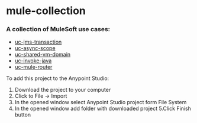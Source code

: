 # mule-collection

### A collection of MuleSoft use cases:
- [uc-jms-transaction](/uc-jms-transaction)
- [uc-async-scope](/uc-async-scope)
- [uc-shared-vm-domain](/uc-shared-vm)
- [uc-invoke-java](/uc-invoke-java)
- [uc-mule-router](/uc-mule-router)

To add this project to the Anypoint Studio:
1. Download the project to your computer
2. Click to File -> Import
3. In the opened window select Anypoint Studio project form File System
4. In the opened window add folder with downloaded project 5.Click Finish button
